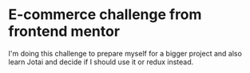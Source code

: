 # E-commerce challenge from frontend mentor

I'm doing this challenge to prepare myself for a bigger project and also learn Jotai and decide if I should use it or redux instead.
